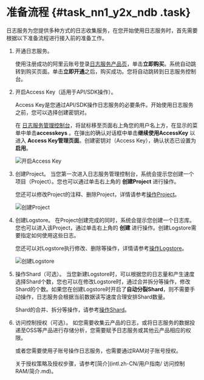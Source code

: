 # 准备流程 {#task_nn1_y2x_ndb .task}

日志服务为您提供多种方式的日志收集服务，在您开始使用日志服务时，首先需要根据以下准备流程进行接入前的准备工作。

1.  开通日志服务。 

    使用注册成功的阿里云账号登录[日志服务产品页](https://www.aliyun.com/product/sls/)，单击**立即购买**。系统自动跳转到购买页面。单击**立即开通**之后，购买成功。您将自动跳转到日志服务控制台。

2.  开启Access Key（适用于API/SDK操作）。 

    Access Key是您通过API/SDK操作日志服务的必要条件。开始使用日志服务之前，您可以选择创建密钥对。

    在 [日志服务管理控制台](http://sls.console.aliyun.com/)，将鼠标移至页面右上角您的用户名上方，在显示的菜单中单击**accesskeys** 。在弹出的确认对话框中单击**继续使用AccessKey** 以进入 **Access Key管理页面**。创建密钥对（Access Key），确认状态已设置为**启用**。

    ![开启Access Key](http://static-aliyun-doc.oss-cn-hangzhou.aliyuncs.com/assets/img/13022/15532264212434_zh-CN.png)

3.  创建Project。 当您第一次进入日志服务管理控制台，系统会提示您创建一个项目（Project）。您也可以通过单击右上角的 **创建Project** 进行操作。

    您还可以修改Project的注释、删除Project，详情请参考[操作Project](intl.zh-CN/用户指南/准备工作/操作Project.md)。

    ![创建Project](images/7306_zh-CN.png "创建Project")

4.  创建Logstore。 在Project创建完成的同时，系统会提示您创建一个日志库。您也可以进入该Project，通过单击右上角的 **创建** 进行操作。创建Logstore需要指定如何使用这些日志。

    您还可以对Logstore执行修改、删除等操作，详情请参考[操作Logstore](intl.zh-CN/用户指南/准备工作/操作Logstore.md)。

    ![创建Logstore](http://static-aliyun-doc.oss-cn-hangzhou.aliyuncs.com/assets/img/13024/15532264212585_zh-CN.png)

5.  操作Shard（可选）。 当您新建Logstore时，可以根据您的日志量和产生速度选择Shard个数，您也可以在修改Logstore时，通过合并拆分等操作，修改Shard的个数。如果您在创建Logstore时开启了**自动分裂Shard**，则不需要手动操作，日志服务会根据当前数据读写速度合理安排Shard数量。

    Shard的合并、拆分等操作，请参考[操作Shard](intl.zh-CN/用户指南/准备工作/操作Shard.md)。

6.  访问控制授权（可选）。 如您需要收集云产品的日志，或将日志服务的数据投递至OSS等产品进行存储分析，您需要赋予日志服务或其他云产品相应的权限。

    或者您需要使用子账号操作日志服务，也需要通过RAM对子账号授权。

    关于授权策略及授权步骤，请参考[简介](intl.zh-CN/用户指南/         访问控制 RAM/简介.md)。


